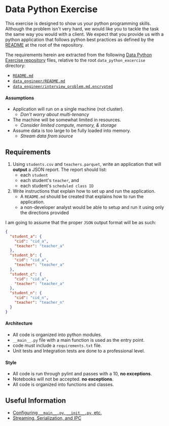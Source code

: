 # Data Python Exercise

This exercise is designed to show us your python programming skills.  Although the problem isn't very hard, we would like you to tackle the task the same way you would with a client.  We expect that you provide us with a python application that follows python best practices as defined by the [README](README.md) at the root of the repository. 

The requirements herein are extracted from the following [Data Python Exercise repository](https://github.com/singlestone/data_python_exercise) files, relative to the root `data_python_excercise` directory:
* [`README.md`](https://github.com/singlestone/data_python_exercise/blob/master/README.md)
* [`data_engineer/README.md`](https://github.com/singlestone/data_python_exercise/blob/master/data_engineer/README.md)
* [`data_engineer/interview_problem.md.encrypted`](https://github.com/singlestone/data_python_exercise/blob/master/data_engineer/interview_problem.md.encrypted)

#### Assumptions

* Application will run on a single machine (not cluster).
    * _Don't worry about multi-tenancy_
* The machine will be somewhat limited in resources.
    * _Consider limited compute, memory, & storage_
* Assume data is too large to be fully loaded into memory.
    * _Stream data from source_

## Requirements

1. Using `students.csv` and `teachers.parquet`, write an application that will **output** a JSON report.  The report should list:
    * each `student` 
    * each student's `teacher`, and
    * each student's `scheduled class ID`
2. Write instructions that explain how to set up and run the application.
    * A `README.md` should be created that explains how to run the application. 
    * a non-developer analyst would be able to setup and run it using only the directions provided

I am going to assume that the proper `JSON` output format will be as such:

```json
{
  "student_a": {
    "cid": "cid_a",
    "teacher": "teacher_a"
  },
  "student_b": {
    "cid": "cid_a",
    "teacher": "teacher_a"
  },
  "student_c": {
    "cid": "cid_a",
    "teacher": "teacher_a"
  },
  "student_n": {
    "cid": "cid_n",
    "teacher": "teacher_n"
  }
}
```

#### Architecture
* All code is organized into python modules.
* `__main__.py` file with a main function is used as the entry point.
* code must include a `requirements.txt` file.
* Unit tests and Integration tests are done to a professional level.


#### Style
* All code is run through pylint and passes with a 10, **no exceptions**.
* Notebooks will not be accepted. **no exceptions**. 
* All code is organized into functions and classes.

## Useful Information

* [Configuring `__main__.py`, `__init__.py`, etc.](https://stackoverflow.com/questions/44977227/how-to-configure-main-py-init-py-and-setup-py-for-a-basic-package)
* [Streaming, Serialization, and IPC](https://arrow.apache.org/docs/python/ipc.html)